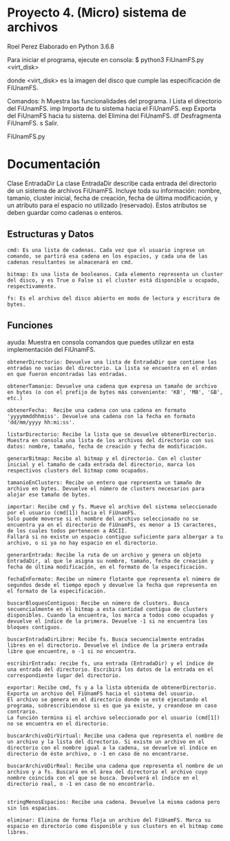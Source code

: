 # Proyecto 4. (Micro) sistema de archivos
Roel Perez
Elaborado en Python 3.6.8

Para iniciar el programa, ejecute en consola:
$ python3 FiUnamFS.py <virt_disk>

donde <virt_disk> es la imagen del disco que cumple las especificación de FiUnamFS. 

Comandos:
    h		        Muestra las funcionalidades del programa.
	l		        Lista el directorio del FiUnamFS.
	imp <archivo>	Importa <archivo> de tu sistema hacia el FiUnamFS.
	exp <archivo>	Exporta <archivo> del FiUnamFS hacia tu sistema.
	del <archivo>	Elimina <archivo> del FiUnamFS.
	df		        Desfragmenta FiUnamFS.
	s		        Salir.



FiUnamFS.py

# Documentación

Clase EntradaDir
    La clase EntradaDir describe cada entrada del directorio de un sistema de archivos FiUnamFS. Incluye toda su información: nombre, tamanio, cluster inicial, fecha de creación, fecha de última modificación, y un atributo para el espacio no utilizado (reservado). Estos atributos se deben guardar como cadenas o enteros. 


## Estructuras y Datos

    cmd: Es una lista de cadenas. Cada vez que el usuario ingrese un comando, se partirá esa cadena en los espacios, y cada una de las cadenas resultantes se almacenará en cmd.

    bitmap: Es una lista de booleanos. Cada elemento representa un cluster del disco, y es True o False si el cluster está disponible u ocupado, respectivamente.

    fs: Es el archivo del disco abierto en modo de lectura y escritura de bytes. 


## Funciones
   
   ayuda: Muestra en consola comandos que puedes utilizar en esta implementación del FiUnamFS.  

    obtenerDirectorio: Devuelve una lista de EntradaDir que contiene las entradas no vacías del directorio. La lista se encuentra en el orden en que fueron encontradas las entradas. 

    obtenerTamanio: Devuelve una cadena que expresa un tamaño de archivo en bytes (o con el prefijo de bytes más conveniente: 'KB', 'MB', 'GB', etc.) 

    obtenerFecha:  Recibe una cadena con una cadena en formato 'yyyymmddhhmiss'. Devuelve una cadena con la fecha en formato 'dd/mm/yyyy hh:mi:ss'.

    listarDirectorio: Recibe la lista que se devuelve obtenerDirectorio. Muestra en consola una lista de los archivos del directorio con sus datos: nombre, tamaño, fecha de creación y fecha de modificación.

    generarBitmap: Recibe al bitmap y el directorio. Con el cluster inicial y el tamaño de cada entrada del directorio, marca los respectivos clusters del bitmap como ocupados.

    tamanioEnClusters: Recibe un entero que representa un tamaño de archivo en bytes. Devuelve el número de clusters necesarios para alojar ese tamaño de bytes.

    importar: Recibe cmd y fs. Mueve el archivo del sistema seleccionado por el usuario (cmd[1]) hacia el FiUnamFS.
    Solo puede moverse si el nombre del archivo seleccionado no se encuentra ya en el directorio de FiUnamFS, es menor a 15 caracteres, de los cuales todos pertenecen a ASCII.
    Fallará si no existe un espacio contiguo suficiente para albergar a tu archivo, o si ya no hay espacio en el directorio. 

    generarEntrada: Recibe la ruta de un archivo y genera un objeto EntradaDir, al que le asigna su nombre, tamaño, fecha de creación y fecha de última modificación, en el formato de la especificación.

    fechaEnFormato: Recibe un número flotante que representa el número de segundos desde el tiempo epoch y devuelve la fecha que representa en el formato de la especificación.

    buscarBloquesContiguos: Recibe un número de clusters. Busca secuencialmente en el bitmap a esta cantidad contigua de clusters disponibles. Cuando la encuentra, los marca a todos como ocupados y devuelve el índice de la primera. Devuelve -1 si no encuentra los bloques contiguos.

    buscarEntradaDirLibre: Recibe fs. Busca secuencialmente entradas libres en el directorio. Devuelve el índice de la primera entrada libre que encuentre, o -1 si no encuentra.

    escribirEntrada: recibe fs, una entrada (EntradaDir) y el índice de una entrada del directorio. Escribirá los datos de la entrada en el correspondiente lugar del directorio.
 
    exportar: Recibe cmd, fs y a la lista obtenida de obtenerDirectorio. Exporta un archivo del FiUnamFS hacia el sistema del usuario.
    El archivo se genera en el directorio donde se esté ejecutando el programa, sobrescribiendose si es que ya existe, y creandose en caso contrario.
    La función termina si el archivo seleccionado por el usuario (cmd[1]) no se encuentra en el directorio.

    buscarArchivoDirVirtual: Recibe una cadena que representa el nombre de un archivo y la lista del directorio. Si existe un archivo en el directorio con el nombre igual a la cadena, se devuelve el índice en directorio de éste archivo, o -1 en caso de no encontrarse.

    buscarArchivoDirReal: Recibe una cadena que representa el nombre de un archivo y a fs. Buscará en el área del directorio el archivo cuyo nombre coincida con el que se busca. Devolverá el índice en el directorio real, o -1 en caso de no encontrarlo.


    stringMenosEspacios: Recibe una cadena. Devuelve la misma cadena pero sin los espacios. 

    eliminar: Elimina de forma floja un archivo del FiUnamFS. Marca su espacio en directorio como disponible y sus clusters en el bitmap como libres.
     









    
